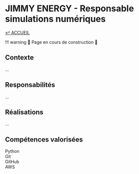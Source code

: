 # JIMMY ENERGY - Responsable simulations numériques

[↩ ACCUEIL](../index.md)

!!! warning
    🚧 Page en cours de construction 🚧

## Contexte

...

## Responsabilités

...

## Réalisations

...

## Compétences valorisées

<div class="skill-item-block">
    <span class="skill-item-text">Python</span>
</div>

<div class="skill-item-block">
    <span class="skill-item-text">Git</span>
</div>

<div class="skill-item-block">
    <span class="skill-item-text">GitHub</span>
</div>


<div class="skill-item-block">
    <span class="skill-item-text">AWS</span>
</div>
